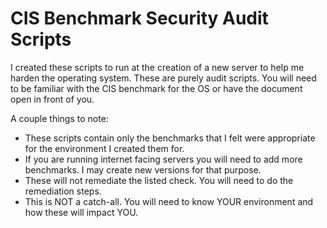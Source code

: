 # CIS Benchmark Security Audit Scripts

I created these scripts to run at the creation of a new server to help me harden the operating system. These are purely audit scripts. You will need to be familiar with the CIS benchmark for the OS or have the document open in front of you.

A couple things to note:
* These scripts contain only the benchmarks that I felt were appropriate for the environment I created them for.
* If you are running internet facing servers you will need to add more benchmarks. I may create new versions for that purpose.
* These will not remediate the listed check. You will need to do the remediation steps.
* This is NOT a catch-all. You will need to know YOUR environment and how these will impact YOU.
